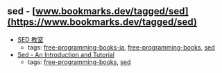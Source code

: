 sed - [www.bookmarks.dev/tagged/sed](https://www.bookmarks.dev/tagged/sed)
---
* [SED 教室](http://www.gcd.org/sengoku/sedlec/)
    * tags: [free-programming-books-ja](../tagged/free-programming-books-ja.md), [free-programming-books](../tagged/free-programming-books.md), [sed](../tagged/sed.md)
* [Sed - An Introduction and Tutorial](http://www.grymoire.com/Unix/Sed.html)
    * tags: [free-programming-books](../tagged/free-programming-books.md), [sed](../tagged/sed.md)
